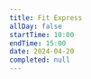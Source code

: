 ```yaml
---
title: Fit Express
allDay: false
startTime: 10:00
endTime: 15:00
date: 2024-04-20
completed: null
---
```

